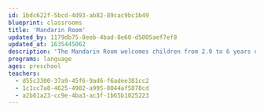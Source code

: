 ```yaml
---
id: 1bdc622f-5bcd-4d93-ab82-89cac9bc1b49
blueprint: classrooms
title: 'Mandarin Room'
updated_by: 1179db75-8eeb-4bad-8e60-d5005aef7ef8
updated_at: 1635445062
description: 'The Mandarin Room welcomes children from 2.9 to 6 years old. Through immersion in the Mandarin language, and an emergent and play-based curriculum with a focus on the arts and outdoor exploration, we are able to accommodate students at all levels of Mandarin learning, and individually challenge them based on where they are in their language development. We expose children to the different traditions of the Mandarin-speaking cultures through the exploration of food, dance, holiday celebrations, and music.'
programs: language
ages: preschool
teachers:
  - d55c3300-37a9-45f6-9ad6-f6adee381cc2
  - 1c1cc7a8-4625-4982-a995-8044af5878cd
  - a2b61a23-cc9e-4ba3-ac3f-1b65b1025223
---
```

